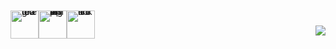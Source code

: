 <!-- <div align="center">
  <h1>Hi there 👋</h1>
  <img src="https://raw.githubusercontent.com/onimur/.github/master/.resources/git-header.svg" width="80%">
</div>

## ⚙️ Technologies and Tools I use

<table style="width: 100%;">
    <h3>Frontend</h3>
    <tr style="text-align: center;">
      <td align="center" style="border: 1px solid #ddd; padding: 8px;">
        <img src="https://www.svgrepo.com/show/197982/html.svg" style="width: 50px" alt="HTML logo">
        <br>HTML
      </td>
      <td align="center" style="border: 1px solid #ddd; padding: 8px;">
        <img src="https://www.svgrepo.com/show/349330/css3.svg" style="width: 50px" alt="CSS logo">
        <br>CSS
      </td>
      <td align="center" style="border: 1px solid #ddd; padding: 8px;">
        <img src="https://upload.wikimedia.org/wikipedia/commons/thumb/9/99/Unofficial_JavaScript_logo_2.svg/1024px-Unofficial_JavaScript_logo_2.svg.png" style="width: 50px" alt="JavaScript logo">
        <br>JavaScript
      </td>
      <td align="center" style="border: 1px solid #ddd; padding: 8px;">
        <img src="https://upload.wikimedia.org/wikipedia/commons/thumb/4/4c/Typescript_logo_2020.svg/2048px-Typescript_logo_2020.svg.png" style="width: 50px" alt="TypeScript logo">
        <br>TypeScript
      </td>
      <td style="border: none; padding: 0;"></td>
      <td style="border: none; padding: 0;"></td>
    </tr>
    <tr style="text-align: center; background-color: transparent"; border: none;>
        <td align="center" style="border: 1px solid #ddd; padding: 8px;">
        <img src="https://upload.wikimedia.org/wikipedia/commons/thumb/9/96/Sass_Logo_Color.svg/1280px-Sass_Logo_Color.svg.png" style="width: 60px; height: 45px" alt="Sass logo">
        <br>Sass
      </td>
        <td align="center" style="border: 1px solid #ddd; padding: 8px;">
        <img src="https://www.svgrepo.com/show/353498/bootstrap.svg" style="width: 50px" alt="bootstrap logo">
        <br>Bootstrap
      </td>
      <td align="center" style="border: 1px solid #ddd; padding: 8px;">
        <img src="https://pbs.twimg.com/profile_images/1730334391501488129/G0R0sjHH_400x400.jpg" style="width: 50px" alt="Tailwind logo">
        <br>Tailwind
      </td>
      <td align="center" style="border: 1px solid #ddd; padding: 8px;">
        <img src="https://cdn.worldvectorlogo.com/logos/material-ui-1.svg" style="width: 50px; height: 50px" alt="material-ui logo">
        <br>Material UI
      </td>
      <td align="center" style="border: 1px solid #ddd; padding: 8px;">
        <img src="https://www.svgrepo.com/show/353401/ant-design.svg" style="width: 50px" alt="ant-design logo">
        <br>Ant Design
      </td>
      <td style="border: none; padding: 0;"></td>
    </tr>
    <tr>
      <td align="center" style="border: 1px solid #ddd; padding:  8px;">
        <img src="https://upload.wikimedia.org/wikipedia/commons/thumb/a/a7/React-icon.svg/1200px-React-icon.svg.png" style="width: 55px" alt="React logo">
        <br>React
      </td>
        <td align="center" style="border: 1px solid #ddd; padding: 8px;">
        <img src="https://avatars.githubusercontent.com/u/13142323?v=4" style="width: 50px" alt="Redux logo">
        <br>Redux
        </td>
        <td align="center" style="border: 1px solid #ddd; padding: 8px;">
        <img src="https://upload.wikimedia.org/wikipedia/commons/thumb/9/95/Vue.js_Logo_2.svg/1200px-Vue.js_Logo_2.svg.png" style="width: 53px" alt="vue logo">
        <br>Vue
        </td>
        <td align="center" style="border: 1px solid #ddd; padding: 8px;">
        <img src="https://upload.wikimedia.org/wikipedia/commons/thumb/1/1c/Pinialogo.svg/1369px-Pinialogo.svg.png" style="width: 40px" alt="pinia logo">
        <br>Pinia
      </td>
      <td align="center" style="border: 1px solid #ddd; padding: 8px;">
        <img src="https://i.pinimg.com/originals/92/c5/01/92c5018d77af3cc12f081f3a1388f1d4.png" style="width: 50px" alt="TanStack Query logo">
        <br>TanStack
      </td>
      <td align="center" style="border: 1px solid #ddd; padding: 8px; width: 95px;">
        <img src="https://encrypted-tbn0.gstatic.com/images?q=tbn:ANd9GcRpHj4UwTW4ANSlNjzQOiiOqfDa6kal9RpF0A&s" style="width: 50px" alt="zustand logo">
        <br>Zustand
      </td>
    </tr>
    </table>

<table>
<h3>Backend</h3>
    <tr>
      <td align="center" style="border: 1px solid #ddd; padding: 8px;">
        <img src="https://static-00.iconduck.com/assets.00/node-js-icon-454x512-nztofx17.png" style="width: 45px" alt="NodeJs logo">
        <br>NodeJs
      </td>
      <td align="center" style="border: 1px solid #ddd; padding: 8px;">
        <img src="https://img.icons8.com/fluent/200/express-js.png" style="width: 50px" alt="ExpressJs logo">
        <br>Express
      </td>
      <td align="center" style="border: 1px solid #ddd; padding: 8px;">
        <img src="https://cdn.icon-icons.com/icons2/1381/PNG/512/mysqlworkbench_93532.png" style="width: 55px" alt="mySQL logo">
        <br>MySQL
      </td>
      <td align="center" style="border: 1px solid #ddd; padding: 8px;">
        <img src="https://upload.wikimedia.org/wikipedia/commons/thumb/2/29/Postgresql_elephant.svg/1200px-Postgresql_elephant.svg.png" style="width: 50px" alt="PostgreSQL logo">
        <br>PostgreSQL
      </td>
      <td align="center" style="border: 1px solid #ddd; padding: 8px;">
        <img src="https://www.svgrepo.com/show/353735/firebase.svg" style="width: 50px" alt="firebase logo">
        <br>Firebase
      </td>
      <td align="center" style="border: 1px solid #ddd; padding: 8px;">
        <img src="https://cdn.freelogovectors.net/wp-content/uploads/2022/01/prisma_logo-freelogovectors.net_.png" style="width: 42px" alt="prisma logo">
        <br>Prisma
      </td>
    </tr>
</table>
<table>
<h3>Tools</h3>
    <tr>
      <td align="center" style="border: 1px solid #ddd; padding: 8px;">
        <img src="https://cdn-icons-png.flaticon.com/512/25/25231.png" style="width: 50px" alt="GitHub logo">
        <br>GitHub
      </td>
      <td align="center" style="border: 1px solid #ddd; padding: 8px;">
        <img src="https://cdn.worldvectorlogo.com/logos/gitlab.svg" style="width: 53px" alt="GitLab logo" alt="Gitlab icon">
        <br>Gitlab
      </td>
      <td align="center" style="border: 1px solid #ddd; padding: 8px;">
        <img src="https://uxwing.com/wp-content/themes/uxwing/download/brands-and-social-media/postman-icon.png" style="width: 50px" alt="Postman icon">
        <br>Postman
      </td>
      <td align="center" style="border: 1px solid #ddd; padding: 8px;">
        <img src="https://upload.wikimedia.org/wikipedia/commons/3/33/Figma-logo.svg" style="width: 30px" alt="Figma logo">
        <br>Figma
      </td>
      <td align="center" style="border: 1px solid #ddd; padding: 8px;">
        <img src="https://www.svgrepo.com/show/374167/vite.svg" style="width: 50px" alt="Vite logo">
        <br>Vite
      </td>
      <td align="center" style="border: 1px solid #ddd; padding: 8px;">
        <img src="https://encrypted-tbn0.gstatic.com/images?q=tbn:ANd9GcQFggf9yNRN9xCYku8XMEkSE0LU9uMhkYbehQ&s" style="width: 50px" alt="vercel logo">
        <br>Vercel
      </td>
    </tr>
</table> -->

<!-- ## 💬 I'm on the following social networks -->

<div style="display: flex; align-items: center; justify-content: space-between;">
  <div style="display: flex; align-items: center; line-height: 0;">
    <a href="https://t.me/sulsanzhar" target="_blank" rel="noopener noreferrer">
      <img src="https://cdn.gogeticon.net/files/2626/cd297a6563367a345bd7ae54bd2c00d8.png" style="width: 45px;" alt="telegram icon">
    </a>
    <a href="https://wa.me/87776813503" target="_blank" rel="noopener noreferrer">
      <img src="https://encrypted-tbn0.gstatic.com/images?q=tbn:ANd9GcSh7XMpA8kIlgzQ3ZFrSv3IylGenIFxxRGa5g&amp;s" alt="WhatsApp logo" style="width: 45px">
    </a>
    <a href="https://www.linkedin.com/in/sulsanzhar/" target="_blank" rel="noopener noreferrer">
      <img src="https://cdn-icons-png.flaticon.com/512/3256/3256016.png" style="width: 45px;" alt="linkedin icon">
    </a>
  </div>
  <div style="margin-top: 20px;">

![](https://komarev.com/ghpvc/?username=sulsanzhar&abbreviated=true)

  </div>
</div>
